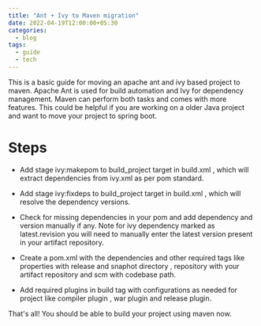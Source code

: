 ```yaml
---
title: "Ant + Ivy to Maven migration"
date: 2022-04-19T12:00:00+05:30
categories:
  - blog
tags:
  - guide
  - tech
---
```


This is a basic guide for moving an apache ant and ivy based project to maven. Apache Ant is used for build automation and Ivy for dependency management. Maven can perform both tasks and comes with more features. This could be helpful if you are working on a older Java project and want to move your project to spring boot.

# Steps 

- Add stage ivy:makepom to build_project target in build.xml , which will extract dependencies from ivy.xml as per pom standard.

- Add stage ivy:fixdeps to build_project target in build.xml , which will resolve the dependency versions.

- Check for missing dependencies in your pom and add dependency and version manually if any. Note for ivy dependency marked as latest.revision you will need to manually enter the latest version present in your artifact repository.

- Create a pom.xml with the dependencies and other required tags like properties with release and snaphot directory , repository with your artifact repository and scm with codebase path.

- Add required plugins in build tag with configurations as needed for project like compiler plugin , war plugin and release plugin.

That's all! You should be able to build your project using maven now.